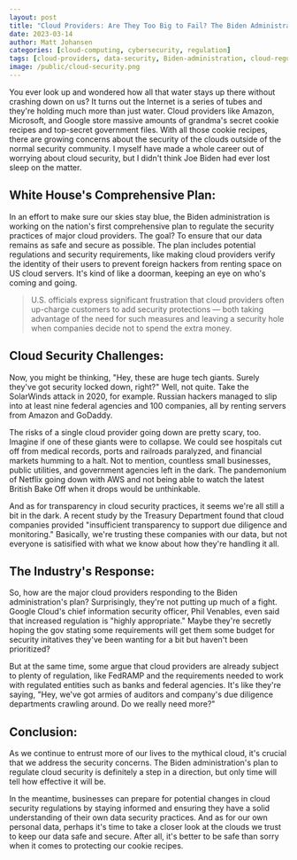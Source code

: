 ```yaml
---
layout: post
title: "Cloud Providers: Are They Too Big to Fail? The Biden Administration's Plan to Regulate Cloud Security"
date: 2023-03-14
author: Matt Johansen
categories: [cloud-computing, cybersecurity, regulation]
tags: [cloud-providers, data-security, Biden-administration, cloud-regulation]
image: /public/cloud-security.png
---
```


You ever look up and wondered how all that water stays up there without crashing down on us? It turns out the Internet is a series of tubes and they're holding much more than just water. Cloud providers like Amazon, Microsoft, and Google store massive amounts of grandma's secret cookie recipes and top-secret government files. With all those cookie recipes, there are growing concerns about the security of the clouds outside of the normal security community. I myself have made a whole career out of worrying about cloud security, but I didn't think Joe Biden had ever lost sleep on the matter.

## White House's Comprehensive Plan:

In an effort to make sure our skies stay blue, the Biden administration is working on the nation's first comprehensive plan to regulate the security practices of major cloud providers. The goal? To ensure that our data remains as safe and secure as possible. The plan includes potential regulations and security requirements, like making cloud providers verify the identity of their users to prevent foreign hackers from renting space on US cloud servers. It's kind of like a doorman, keeping an eye on who's coming and going.

> U.S. officials express significant frustration that cloud providers often up-charge customers to add security protections — both taking advantage of the need for such measures and leaving a security hole when companies decide not to spend the extra money.

## Cloud Security Challenges:

Now, you might be thinking, "Hey, these are huge tech giants. Surely they've got security locked down, right?" Well, not quite. Take the SolarWinds attack in 2020, for example. Russian hackers managed to slip into at least nine federal agencies and 100 companies, all by renting servers from Amazon and GoDaddy.

The risks of a single cloud provider going down are pretty scary, too. Imagine if one of these giants were to collapse. We could see hospitals cut off from medical records, ports and railroads paralyzed, and financial markets humming to a halt. Not to mention, countless small businesses, public utilities, and government agencies left in the dark. The pandemonium of Netflix going down with AWS and not being able to watch the latest British Bake Off when it drops would be unthinkable.

And as for transparency in cloud security practices, it seems we're all still a bit in the dark. A recent study by the Treasury Department found that cloud companies provided "insufficient transparency to support due diligence and monitoring." Basically, we're trusting these companies with our data, but not everyone is satisified with what we know about how they're handling it all.

## The Industry's Response:

So, how are the major cloud providers responding to the Biden administration's plan? Surprisingly, they're not putting up much of a fight. Google Cloud's chief information security officer, Phil Venables, even said that increased regulation is "highly appropriate." Maybe they're secretly hoping the gov stating some requirements will get them some budget for security initatives they've been wanting for a bit but haven't been prioritized?

But at the same time, some argue that cloud providers are already subject to plenty of regulation, like FedRAMP and the requirements needed to work with regulated entities such as banks and federal agencies. It's like they're saying, "Hey, we've got armies of auditors and company's due diligence departments crawling around. Do we really need more?"

## Conclusion:

As we continue to entrust more of our lives to the mythical cloud, it's crucial that we address the security concerns. The Biden administration's plan to regulate cloud security is definitely a step in a direction, but only time will tell how effective it will be.

In the meantime, businesses can prepare for potential changes in cloud security regulations by staying informed and ensuring they have a solid understanding of their own data security practices. And as for our own personal data, perhaps it's time to take a closer look at the clouds we trust to keep our data safe and secure. After all, it's better to be safe than sorry when it comes to protecting our cookie recipes.
